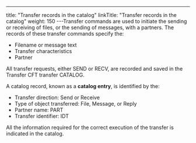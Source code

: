 ---
title: "Transfer records in the catalog"
linkTitle: "Transfer records in the catalog"
weight: 150
---Transfer commands are used to initiate the sending or receiving of files,
or the sending of messages, with a partners. The
records of these transfer commands specify the:

* Filename or message
    text
* Transfer characteristics
* Partner

All transfer requests, either SEND or RECV, are recorded and saved in
the Transfer CFT transfer CATALOG.

A catalog record, known as a **catalog
entry**, is identified by the:

* Transfer direction:
    Send or Receive
* Type of object
    transferred: File, Message, or Reply
* Partner name: PART
* Transfer identifier:
    IDT

All the information required for the correct execution of the transfer
is indicated in the catalog.
